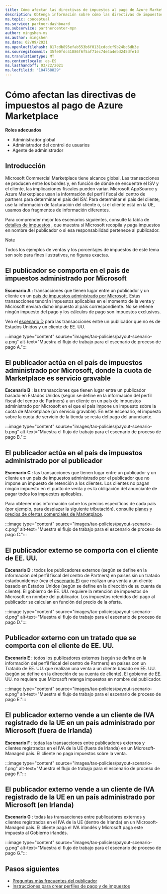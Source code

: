 ```yaml
---
title: Cómo afectan las directivas de impuestos al pago de Azure Marketplace
description: Obtenga información sobre cómo las directivas de impuestos afectan al pago de Azure Marketplace.
ms.topic: conceptual
ms.service: partner-dashboard
ms.subservice: partnercenter-mpn
author: mingshen-ms
ms.author: mingshen
ms.date: 02/09/2021
ms.openlocfilehash: 817cdb895efab553b6f0131cdcdcf9b24bc6db3e
ms.sourcegitcommit: 35fe0fdc41886f6f5af71ec74e4a4ebd245dfe1d
ms.translationtype: MT
ms.contentlocale: es-ES
ms.lasthandoff: 03/22/2021
ms.locfileid: "104768829"
---
```

# <a name="how-tax-policies-affect-payout-for-azure-marketplace"></a>Cómo afectan las directivas de impuestos al pago de Azure Marketplace

**Roles adecuados**
-    Administrador global
-    Administrador del control de usuarios
-    Agente de administrador

## <a name="introduction"></a>Introducción

Microsoft Commercial Marketplace tiene alcance global. Las transacciones se producen entre los bordes y, en función de dónde se encuentre el ISV y el cliente, las implicaciones fiscales pueden variar. Microsoft AppSource y Azure Marketplace usan la información del perfil fiscal del centro de partners para determinar el país del ISV. Para determinar el país del cliente, use la información de facturación del cliente o, si el cliente está en la UE, usamos dos fragmentos de información diferentes.

Para comprender mejor los escenarios siguientes, consulte la tabla de [detalles de impuestos](tax-details-marketplace.md) , que muestra si Microsoft recopila y paga impuestos en nombre del publicador o si esa responsabilidad pertenece al publicador.

> [!NOTE]
> Todos los ejemplos de ventas y los porcentajes de impuestos de este tema son solo para fines ilustrativos, no figuras exactas.

## <a name="publisher-transacts-in-microsoft-managed-tax-country"></a>El publicador se comporta en el país de impuestos administrado por Microsoft

**Escenario A** : transacciones que tienen lugar entre un publicador y un cliente en un [país de impuestos administrado por Microsoft](tax-details-marketplace.md#microsoft-managed-countries). Estas transacciones tendrán impuestos aplicables en el momento de la venta y Microsoft enviará dicho impuesto al país correspondiente. No se retiene ningún impuesto del pago y los cálculos de pago son impuestos exclusivos.

Vea el [escenario D](#foreign-publisher-transacts-with-us-customer) para las transacciones entre un publicador que no es de Estados Unidos y un cliente de EE. UU.

:::image type="content" source="images/tax-policies/payout-scenario-a.png" alt-text="Muestra el flujo de trabajo para el escenario de proceso de pago A.":::

## <a name="publisher-transacts-in-microsoft-managed-tax-country-where-marketplace-fee-is-taxable-service"></a>El publicador actúa en el país de impuestos administrado por Microsoft, donde la cuota de Marketplace es servicio gravable

**Escenario B** : las transacciones que tienen lugar entre un publicador basado en Estados Unidos (según se define en la información del perfil fiscal del centro de Partners) a un cliente en un país de impuestos administrado por Microsoft en el que el país impone un impuesto sobre la cuota de Marketplace (un servicio gravable). En este escenario, el impuesto sobre la cuota de servicio de la tienda se resta del pago del anunciante.

:::image type="content" source="images/tax-policies/payout-scenario-b.png" alt-text="Muestra el flujo de trabajo para el escenario de proceso de pago B.":::

## <a name="publisher-transacts-in-publisher-managed-tax-country"></a>El publicador actúa en el país de impuestos administrado por el publicador

**Escenario C** : las transacciones que tienen lugar entre un publicador y un cliente en un país de impuestos administrado por el publicador que no impone un impuesto de retención a los clientes. Los clientes no pagan ningún impuesto en el punto de venta y es la obligación del anunciante de pagar todos los impuestos aplicables.

Para obtener más información sobre los precios específicos de cada país (por ejemplo, para desplazar la siguiente tributación), consulte [planes y precios de ofertas comerciales de Marketplace](/azure/marketplace/plans-pricing#custom-prices).

:::image type="content" source="images/tax-policies/payout-scenario-c.png" alt-text="Muestra el flujo de trabajo para el escenario de proceso de pago C.":::

## <a name="foreign-publisher-transacts-with-us-customer"></a>El publicador externo se comporta con el cliente de EE. UU.

**Escenario D** : todos los publicadores externos (según se define en la información del perfil fiscal del centro de Partners) en países sin un tratado estadounidense (vea el [escenario E](#foreign-publisher-with-a-treaty-transacts-with-us-customer)) que realizan una venta a un cliente basado en Estados Unidos (según se define en la dirección de su cuenta de cliente). El gobierno de EE. UU. requiere la retención de impuestos de Microsoft en nombre del publicador. Los impuestos retenidos del pago al publicador se calculan en función del precio de la oferta.

:::image type="content" source="images/tax-policies/payout-scenario-d.png" alt-text="Muestra el flujo de trabajo para el escenario de proceso de pago D.":::

## <a name="foreign-publisher-with-a-treaty-transacts-with-us-customer"></a>Publicador externo con un tratado que se comporta con el cliente de EE. UU.

**Escenario E** : todos los publicadores externos (según se define en la información del perfil fiscal del centro de Partners) en países con un Tratado de EE. UU. que realizan una venta a un cliente basado en EE. UU. (según se define en la dirección de su cuenta de cliente). El gobierno de EE. UU. no requiere que Microsoft retenga impuestos en nombre del publicador.

:::image type="content" source="images/tax-policies/payout-scenario-e.png" alt-text="Muestra el flujo de trabajo para el escenario de proceso de pago E.":::

## <a name="foreign-publisher-sells-to-an-eu-vat-registered-customer-in-a-microsoft-managed-country-outside-ireland"></a>El publicador externo vende a un cliente de IVA registrado de la UE en un país administrado por Microsoft (fuera de Irlanda)

**Escenario F** : todas las transacciones entre publicadores externos y clientes registrados en el IVA de la UE (fuera de Irlanda) en un Microsoft-Managed país. El cliente no paga impuestos sobre la venta.

:::image type="content" source="images/tax-policies/payout-scenario-f.png" alt-text="Muestra el flujo de trabajo para el escenario de proceso de pago F.":::

## <a name="foreign-publisher-sells-to-an-eu-vat-registered-customer-in-a-microsoft-managed-country-in-ireland"></a>El publicador externo vende a un cliente de IVA registrado de la UE en un país administrado por Microsoft (en Irlanda)

**Escenario G** : todas las transacciones entre publicadores externos y clientes registrados en el IVA de la UE (dentro de Irlanda) en un Microsoft-Managed país. El cliente paga el IVA irlandés y Microsoft paga este impuesto al Gobierno irlandés.

:::image type="content" source="images/tax-policies/payout-scenario-g.png" alt-text="Muestra el flujo de trabajo para el escenario de proceso de pago G.":::

## <a name="next-steps"></a>Pasos siguientes

- [Preguntas más frecuentes del publicador](/azure/marketplace/marketplace-faq-publisher-guide)
- [Instrucciones para crear perfiles de pago y de impuestos](./set-up-your-payout-account.md?context=%2fazure%2fmarketplace%2fcontext%2fcontext#create-a-payment-profile)